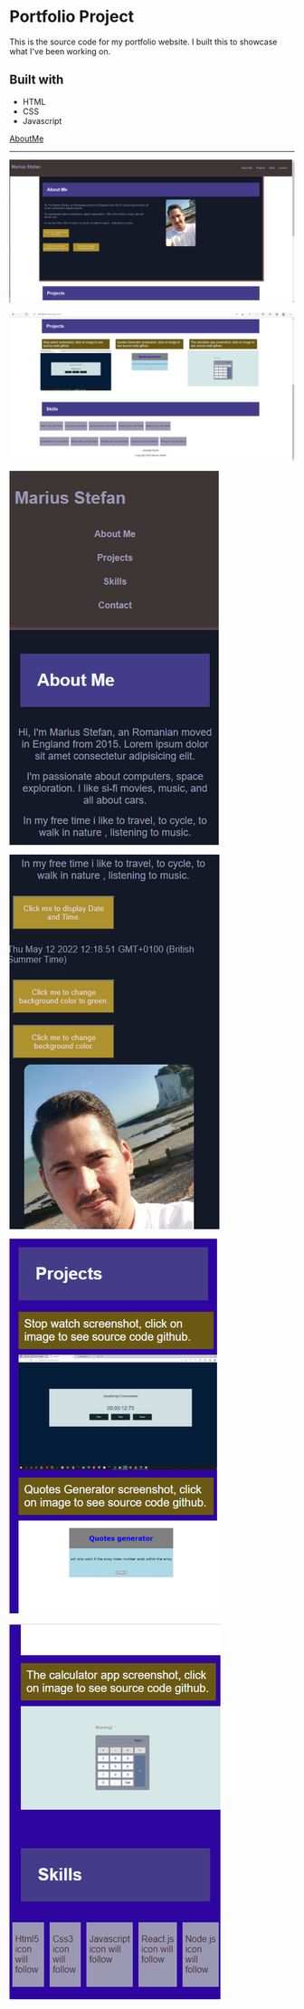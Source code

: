 # Portfolio Project

This is the source code for my portfolio website. I built this to showcase what I've been working on.

## Built with

* HTML
* CSS
* Javascript



[AboutMe](https://github.com/rex28/About-Me)

---------------------------------------------------

![Screenshot](Screenshot1.png)

![Screenshot](Screenshot2.png)

![Screenshot](mobile1.png)

![Screenshot](mobile2.png)

![Screenshot](mobile3.png)

![Screenshot](mobile4.png)

